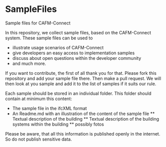 # SampleFiles
Sample files for CAFM-Connect

In this repository, we collect sample files, based on the CAFM-Connect system. These sample files can be used to 

* illustrate usage scenarios of CAFM-Connect
* give developers an easy access to implementation samples
* discuss about open questions within the developer community
* and much more.

If you want to contribute, the first of all thank you for that. Please fork this repository and add your sample file there. Then make a pull request. We will then look at you sample and add it to the list of samples if it suits our rule.

Each sample should be stored in an individual folder. This folder should contain at minimum this content:

* The sample file in the ifcXML format
* An Readme.md with an illustration of the content of the sample file
** Textual description of the building
** Textual description of the building systems within the building
** possibly fotos


Please be aware, that all this information is published openly in the internet. So do not publish sensitive data.
